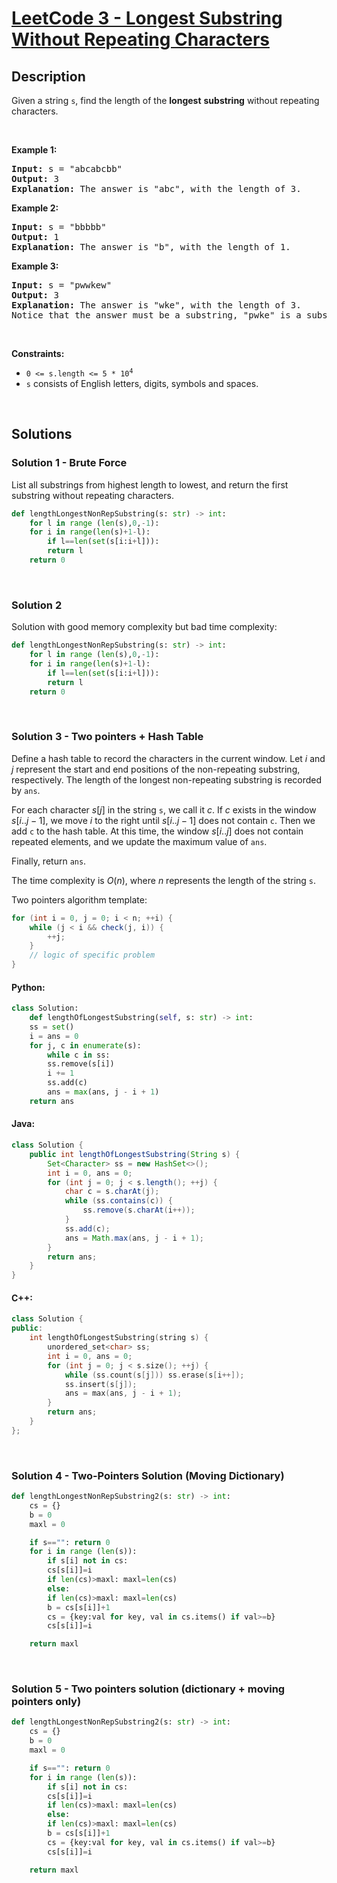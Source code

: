 # [LeetCode 3 - Longest Substring Without Repeating Characters](https://leetcode.com/problems/longest-substring-without-repeating-characters)


## Description

<p>Given a string <code>s</code>, find the length of the <strong>longest</strong> <span data-keyword="substring-nonempty"><strong>substring</strong></span> without repeating characters.</p>

<p>&nbsp;</p>
<p><strong class="example">Example 1:</strong></p>

<pre>
<strong>Input:</strong> s = &quot;abcabcbb&quot;
<strong>Output:</strong> 3
<strong>Explanation:</strong> The answer is &quot;abc&quot;, with the length of 3.
</pre>

<p><strong class="example">Example 2:</strong></p>

<pre>
<strong>Input:</strong> s = &quot;bbbbb&quot;
<strong>Output:</strong> 1
<strong>Explanation:</strong> The answer is &quot;b&quot;, with the length of 1.
</pre>

<p><strong class="example">Example 3:</strong></p>

<pre>
<strong>Input:</strong> s = &quot;pwwkew&quot;
<strong>Output:</strong> 3
<strong>Explanation:</strong> The answer is &quot;wke&quot;, with the length of 3.
Notice that the answer must be a substring, &quot;pwke&quot; is a subsequence and not a substring.
</pre>

<p>&nbsp;</p>
<p><strong>Constraints:</strong></p>

<ul>
	<li><code>0 &lt;= s.length &lt;= 5 * 10<sup>4</sup></code></li>
	<li><code>s</code> consists of English letters, digits, symbols and spaces.</li>
</ul>

<br/>

## Solutions

### Solution 1 - Brute Force
List all substrings from highest length to lowest, and return the first substring without repeating characters.
<!-- tabs:start -->
```python
def lengthLongestNonRepSubstring(s: str) -> int:
    for l in range (len(s),0,-1):
	for i in range(len(s)+1-l):  
	    if l==len(set(s[i:i+l])):
		return l
    return 0
```
<!-- tabs:end -->

<br/>

### Solution 2
Solution with good memory complexity but bad time complexity:

<!-- tabs:start -->
```python
def lengthLongestNonRepSubstring(s: str) -> int:
    for l in range (len(s),0,-1):
	for i in range(len(s)+1-l):  
	    if l==len(set(s[i:i+l])):
		return l
    return 0
```
<!-- tabs:end -->


<br/>

### Solution 3 - Two pointers + Hash Table

Define a hash table to record the characters in the current window. Let $i$ and $j$ represent the start and end positions of the non-repeating substring, respectively. The length of the longest non-repeating substring is recorded by `ans`.

For each character $s[j]$ in the string `s`, we call it $c$. If $c$ exists in the window $s[i..j-1]$, we move $i$ to the right until $s[i..j-1]$ does not contain `c`. Then we add `c` to the hash table. At this time, the window $s[i..j]$ does not contain repeated elements, and we update the maximum value of `ans`.

Finally, return `ans`.

The time complexity is $O(n)$, where $n$ represents the length of the string `s`.

Two pointers algorithm template:

```java
for (int i = 0, j = 0; i < n; ++i) {
    while (j < i && check(j, i)) {
        ++j;
    }
    // logic of specific problem
}
```

<!-- tabs:start -->

#### Python:
```python
class Solution:
	def lengthOfLongestSubstring(self, s: str) -> int:
	ss = set()
	i = ans = 0
	for j, c in enumerate(s):
	    while c in ss:
		ss.remove(s[i])
		i += 1
	    ss.add(c)
	    ans = max(ans, j - i + 1)
	return ans
```

#### Java:
```java
class Solution {
    public int lengthOfLongestSubstring(String s) {
        Set<Character> ss = new HashSet<>();
        int i = 0, ans = 0;
        for (int j = 0; j < s.length(); ++j) {
            char c = s.charAt(j);
            while (ss.contains(c)) {
                ss.remove(s.charAt(i++));
            }
            ss.add(c);
            ans = Math.max(ans, j - i + 1);
        }
        return ans;
    }
}
```
#### C++:
```cpp
class Solution {
public:
    int lengthOfLongestSubstring(string s) {
        unordered_set<char> ss;
        int i = 0, ans = 0;
        for (int j = 0; j < s.size(); ++j) {
            while (ss.count(s[j])) ss.erase(s[i++]);
            ss.insert(s[j]);
            ans = max(ans, j - i + 1);
        }
        return ans;
    }
};
```

<!-- tabs:end -->


<br/>

### Solution 4 - Two-Pointers Solution (Moving Dictionary)

<!-- tabs:start -->

```python
def lengthLongestNonRepSubstring2(s: str) -> int:
	cs = {}
	b = 0
	maxl = 0

	if s=="": return 0
	for i in range (len(s)):
	    if s[i] not in cs:
		cs[s[i]]=i
		if len(cs)>maxl: maxl=len(cs)
	    else:
		if len(cs)>maxl: maxl=len(cs)
		b = cs[s[i]]+1
		cs = {key:val for key, val in cs.items() if val>=b}
		cs[s[i]]=i

	return maxl
```

<!-- tabs:end -->


<br/>

### Solution 5 - Two pointers solution (dictionary + moving pointers only)

<!-- tabs:start -->

```python
def lengthLongestNonRepSubstring2(s: str) -> int:
	cs = {}
	b = 0
	maxl = 0

	if s=="": return 0
	for i in range (len(s)):
	    if s[i] not in cs:
		cs[s[i]]=i
		if len(cs)>maxl: maxl=len(cs)
	    else:
		if len(cs)>maxl: maxl=len(cs)
		b = cs[s[i]]+1
		cs = {key:val for key, val in cs.items() if val>=b}
		cs[s[i]]=i

	return maxl
```

<!-- tabs:end -->



<!-- end -->
